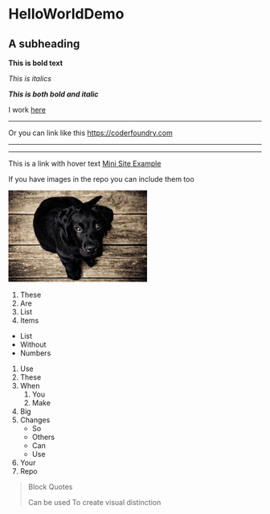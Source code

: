 # HelloWorldDemo
 
## A subheading

**This is bold text**

*This is italics*

***This is both bold and italic***

I work [here](https://coderfoundry.com)
***
Or you can link like this <https://coderfoundry.com>
***
---
This is a link with hover text [Mini Site Example](https://superdogevents.coderfoundry.com "The SuperDog Events Mini Site")

If you have images in the repo you can include them too

![A Dog](/HelloWorldDemo/Images/download.jpg)

1. These
2. Are
3. List
4. Items

- List
- Without
- Numbers

1. Use
2. These
3. When
    1. You
    2. Make
1. Big
1. Changes
    - So
    - Others
    - Can
    - Use
8. Your
101. Repo

> Block Quotes
>
> Can be used
> To create visual distinction